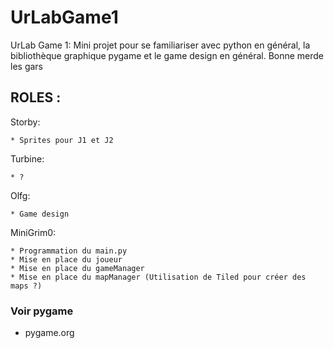 # UrLabGame1
UrLab Game 1: Mini projet pour se familiariser avec python en général, la bibliothèque graphique pygame et le game design en général. Bonne merde les gars

## ROLES :

  Storby:

    * Sprites pour J1 et J2

  Turbine:

    * ?

  Olfg:

    * Game design

  MiniGrim0:

    * Programmation du main.py
    * Mise en place du joueur
    * Mise en place du gameManager
    * Mise en place du mapManager (Utilisation de Tiled pour créer des maps ?)

### Voir pygame

* pygame.org
